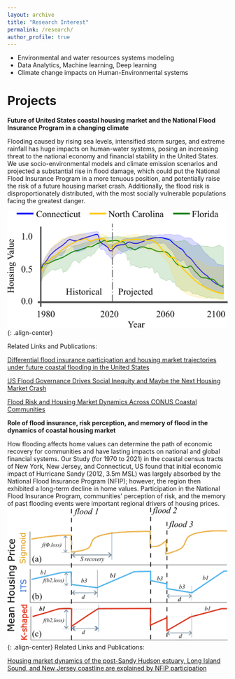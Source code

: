 ```yaml
---
layout: archive
title: "Research Interest"
permalink: /research/
author_profile: true
---
```

* Environmental and water resources systems modeling
* Data Analytics, Machine learning, Deep learning
* Climate change impacts on Human-Environmental systems


Projects
======
**Future of United States coastal housing market and the National Flood Insurance Program in a changing climate**

Flooding caused by rising sea levels, intensified storm surges, and extreme rainfall has huge impacts on human-water systems, posing an increasing threat to the national economy and financial stability in the United States. We use socio-environmental models and climate emission scenarios and projected a substantial rise in flood damage, which could put the National Flood Insurance Program in a more tenuous position, and potentially raise the risk of a future housing market crash. Additionally, the flood risk is disproportionately distributed, with the most socially vulnerable populations facing the greatest danger.<br>

![image-center](hp.png){: .align-center}

Related Links and Publications: <br>

[Differential flood insurance participation and housing market trajectories under future coastal flooding in the United States](https://www.nature.com/articles/s43247-024-01848-z) <br>

[US Flood Governance Drives Social Inequity and Maybe the Next Housing Market Crash](https://communities.springernature.com/posts/us-flood-governance-drives-social-inequity-and-maybe-the-next-housing-market-crash#) <br>

[Flood Risk and Housing Market Dynamics Across CONUS Coastal Communities](https://csdms.colorado.edu/csdms_wiki/images/SandeepPoudel-CSDMS2024.pdf) <br>

**Role of flood insurance, risk perception, and memory of flood in the dynamics of coastal housing market**

How flooding affects home values can determine the path of economic recovery for communities and have lasting impacts on national and global financial systems. Our Study (for 1970 to 2021) in the coastal census tracts of New York, New Jersey, and Connecticut, US found that initial economic impact of Hurricane Sandy (2012, 3.5m MSL) was largely absorbed by the National Flood Insurance Program (NFIP); however, the region then exhibited a long-term decline in home values. Participation in the National Flood Insurance Program, communities' perception of risk, and the memory of past flooding events were important regional drivers of housing prices. <br>
![image-center](housing_model.png){: .align-center}
Related Links and Publications: <br>

[Housing market dynamics of the post-Sandy Hudson estuary, Long Island Sound, and New Jersey coastline are explained by NFIP participation](https://iopscience.iop.org/article/10.1088/1748-9326/acea38/meta) <br>

